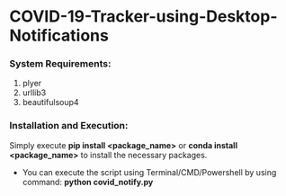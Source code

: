 # COVID-19-Tracker-using-Desktop-Notifications

### System Requirements:
1. plyer
2. urllib3
3. beautifulsoup4

### Installation and Execution:
Simply execute **pip install <package_name>** or **conda install <package_name>** to install the necessary packages.
* You can execute the script using Terminal/CMD/Powershell by using command: **python covid_notify.py**

